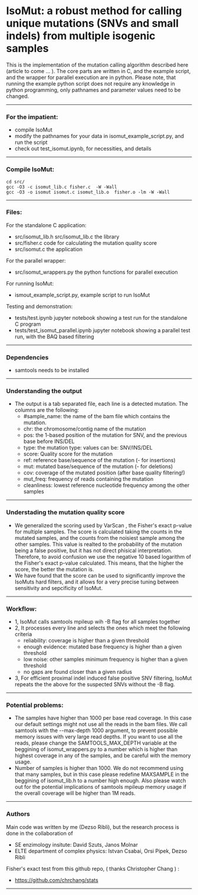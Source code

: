 # IsoMut: a robust method for calling unique mutations (SNVs and small indels) from multiple isogenic samples

This is the implementation of the mutation calling algorithm described here (article to come ... ). The core parts are written in C, and the example script, and the wrapper for parallel execution are in python. Please note, that running the example python script does not require any knowledge in python programming, only pathnames and parameter values need to be changed.


---

### For the impatient:

- compile IsoMut
- modify the pathnames for your data in isomut_example_script.py, and run the script
- check out test_isomut.ipynb, for necessities, and details

---

### Compile IsoMut:

```
cd src/
gcc -O3 -c isomut_lib.c fisher.c  -W -Wall
gcc -O3 -o isomut isomut.c isomut_lib.o  fisher.o -lm -W -Wall
```

---

### Files:

For the standalone C application:
- src/isomut_lib.h src/isomut_lib.c  the library
- src/fisher.c code for calculating the mutation quality score
- src/isomut.c the application

For the parallel wrapper:
- src/isomut_wrappers.py the python functions for parallel execution

For running IsoMut:
- ismout_example_script.py, example script  to run IsoMut

Testing and demonstration:
- tests/test.ipynb jupyter notebook showing a test run for the standalone C program
- tests/test_isomut_parallel.ipynb jupyter notebook showing a parallel test run, with the BAQ based filtering

---

### Dependencies

- samtools needs to be installed


---

### Understanding the output

- The output is a tab separated file, each line is a detected mutation. The columns are the following:
	- #sample_name: the name of the bam file which contains the mutation. 
	- chr: the chromosome/contig name of the mutation
	- pos: the 1-based position of the mutation for SNV, and the previous base before INS/DEL
	- type: the mutation type: values can be: SNV/INS/DEL
	- score: Quality score for the mutation
	- ref: reference base/sequence of the mutation (- for insertions)
	- mut: mutated base/sequence of the mutation (- for deletions)
	- cov: coverage of the mutated position (after base quality filtering!)
	- mut_freq: frequency of reads containing the mutation
	- cleanliness: lowest reference nucleotide frequency among the other samples

---

### Understading the mutation quality score

- We generalized the scoring used by VarScan , the Fisher's exact p-value for multiple samples. The score is calculated taking the counts in the mutated samples, and the counts from the noisiest sample among the other samples. This value is realted to the probability of the mutation being a false positive, but it has not direct phisical interpretation. Therefore, to avoid confusion we use the negative 10 based logarithm of the Fisher's exact p-value calculated. This means, that the higher the score, the better the mutation is.
-  We have found that the score can be used to significantly improve the IsoMuts hard filters, and it allows for a very precise tuning between sensitivity and sepcificity of IsoMut.

---

### Workflow:

- 1, IsoMut calls samtools mpileup wih -B flag for all samples together
- 2, It processes every line and selects the ones which meet the following criteria
	- reliability: coverage is higher than a given threshold
	- enough evidence: mutated base frequency is higher than a given threshold
	- low noise: other samples minimum frequency is higher than a given threshold
	- no gaps are found closer than a given radius 
- 3, For efficient proximal indel induced false positive SNV filtering, IsoMut repeats the the above for the suspected SNVs without the -B flag.

---

### Potential problems:

- The samples have higher than 1000 per base read coverage. In this case our default settings might not use all the reads in the bam files. We call samtools with the --max-depth 1000 argument, to prevent possible memory issues with very large read depths. If you want to use all the reads, please change the SAMTOOLS_MAX_DEPTH variable at the beggining of isomut_wrappers.py to a number which is higher than highest coverage in any of the samples, and be careful with the memory usage. 
- Number of samples is higher than 1000.  We do not recommend using that many samples, but in this case please redefine MAXSAMPLE in the beggining of isomut_lib.h to a number high enough. Also please watch out for the potential implications of samtools mpileup memory usage if the overall coverage will be higher than 1M reads.

---

### Authors

Main code was written by me (Dezso Ribli), but the research process is done in the collaboration of  
- SE enzimology insitute: David Szuts, Janos Molnar
- ELTE department of complex physics: Istvan Csabai, Orsi Pipek, Dezso Ribli


Fisher's exact test from this github repo, ( thanks Christopher Chang ) :
- https://github.com/chrchang/stats

---
